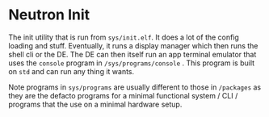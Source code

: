 # Neutron Init

The init utility that is run from `sys/init.elf`. It does a lot of the config loading and stuff. Eventually, it runs a display manager which then runs the shell cli or the DE.
The DE can then itself run an app terminal emulator that uses the `console` program in `/sys/programs/console` . This program is built on `std` and can run any thing it wants.

Note programs in `sys/programs` are usually different to those in `/packages` as they are the defacto programs for a minimal functional system / CLI / programs that the use on a minimal hardware setup.
